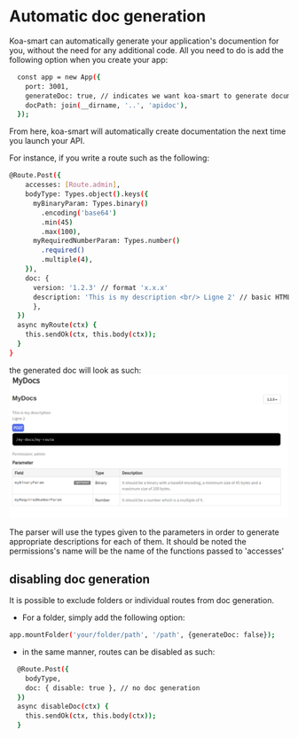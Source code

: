 # Automatic doc generation

Koa-smart can automatically generate your application's documention for you, without the need for any additional code.
All you need to do is add the following option when you create your app:

```sh
  const app = new App({
    port: 3001,
    generateDoc: true, // indicates we want koa-smart to generate documentation
    docPath: join(__dirname, '..', 'apidoc'),
  });
```

From here, koa-smart will automatically create documentation the next time you launch your API.

For instance, if you write a route such as the following:

```sh
@Route.Post({
    accesses: [Route.admin],
    bodyType: Types.object().keys({
      myBinaryParam: Types.binary()
        .encoding('base64')
        .min(45)
        .max(100),
      myRequiredNumberParam: Types.number()
        .required()
        .multiple(4),
    }),
    doc: {
      version: '1.2.3' // format 'x.x.x'
      description: 'This is my description <br/> Ligne 2' // basic HTML can be used to format your custom route description
      },
  })
  async myRoute(ctx) {
    this.sendOk(ctx, this.body(ctx));
  }
}
```

the generated doc will look as such:
![example doc](./asset/doc-example.png)

The parser will use the types given to the parameters in order to generate appropriate descriptions for each of them.
It should be noted the permissions's name will be the name of the functions passed to 'accesses'

## disabling doc generation

It is possible to exclude folders or individual routes from doc generation.

- For a folder, simply add the following option:

```sh
app.mountFolder('your/folder/path', '/path', {generateDoc: false});
```

- in the same manner, routes can be disabled as such:

```sh
  @Route.Post({
    bodyType,
    doc: { disable: true }, // no doc generation
  })
  async disableDoc(ctx) {
    this.sendOk(ctx, this.body(ctx));
  }
```
